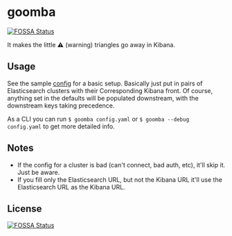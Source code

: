 # goomba
[![FOSSA Status](https://app.fossa.io/api/projects/git%2Bgithub.com%2FBattleroid%2Fgoomba.svg?type=shield)](https://app.fossa.io/projects/git%2Bgithub.com%2FBattleroid%2Fgoomba?ref=badge_shield)


It makes the little ⚠️ (warning) triangles go away in Kibana.

## Usage

See the sample [config][] for a basic setup. Basically just put in pairs of Elasticsearch clusters with their Corresponding Kibana front. Of course, anything set in the defaults will be populated downstream, with the downstream keys taking precedence.

As a CLI you can run `$ goomba config.yaml` or `$ goomba --debug config.yaml` to get more detailed info.

## Notes

* If the config for a cluster is bad (can't connect, bad auth, etc), it'll skip it. Just be aware.
* If you fill only the Elasticsearch URL, but not the Kibana URL it'll use the Elasticsearch URL as the Kibana URL.

[config]: sample.yaml


## License
[![FOSSA Status](https://app.fossa.io/api/projects/git%2Bgithub.com%2FBattleroid%2Fgoomba.svg?type=large)](https://app.fossa.io/projects/git%2Bgithub.com%2FBattleroid%2Fgoomba?ref=badge_large)